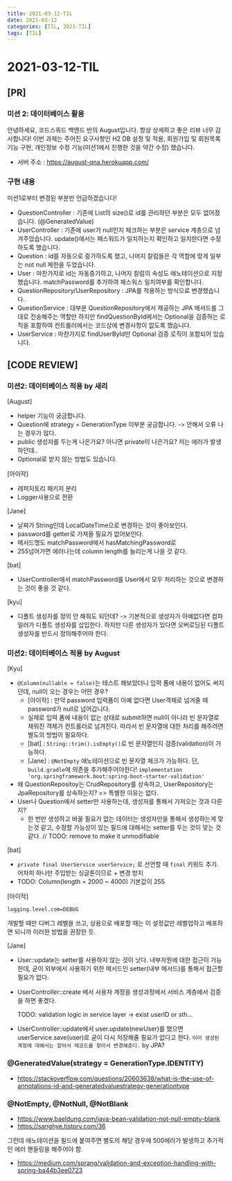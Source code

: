 ```yaml
---
title: 2021-03-12-TIL
date: 2021-03-12
categories: [TIL, 2021-TIL]
tags: [TIL]
---
```


# 2021-03-12-TIL

## [PR]

### 미션 2: 데이터베이스 활용

안녕하세요, 코드스쿼드 백엔드 반의 August입니다. 항상 상세하고 좋은 리뷰 너무 감사합니다! 이번 과제는 주어진 요구사항인 H2 DB 설정 및 적용, 회원가입 및 회원목록 기능 구현, 개인정보 수정 기능(미션1에서 진행한 것을 약간 수정) 했습니다.

- 서버 주소 : https://august-qna.herokuapp.com/

### 구현 내용

미션1로부터 변경된 부분만 언급하겠습니다!

- QuestionController : 기존에 List의 size()로 id를 관리하던 부분은 모두 없어졌습니다. (@GeneratedValue)
- UserController : 기존에 user가 null인지 체크하는 부분은 service 계층으로 넘겨주었습니다. update()에서는 패스워드가 일치하는지 확인하고 일치한다면 수정하도록 했습니다.
- Question : id를 자동으로 증가하도록 했고, 나머지 칼럼들은 각 역할에 맞게 일부는 not null 제한을 두었습니다.
- User : 마찬가지로 id는 자동증가하고, 나머지 칼럼의 속성도 애노테이션으로 지정했습니다. matchPassword를 추가하여 패스워스 일치여부를 확인합니다.
- QuestionRepository/UserRepository : JPA를 적용하는 방식으로 변경했습니다.
- QuestionService : 대부분 QuestionRepository에서 제공하는 JPA 메서드를 그대로 전송해주는 역할만 하지만 findQuestionById에서는 Optional을 검증하는 로직을 포함하여 컨트롤러에서는 코드상에 변경사항이 없도록 했습니다.
- UserService : 마찬가지로 findUserById만 Optional 검증 로직이 포함되어 있습니다.

## [CODE REVIEW]

### 미션2: 데이터베이스 적용 by 새리

[August]

- helper 기능이 궁금합니다.
- Question에 strategy = GenerationType 이부분 궁금합니다. -> 안해서 오류 나는 경우가 많다.
- public 생성자를 두는게 나은가요? 아니면 private이 나은가요? 저는 에러가 발생하던데..
- Optional로 받지 않는 방법도 있습니다.

[아이작]

- 레퍼지토리 패키지 분리
- Logger사용으로 전환

[Jane]

- 날짜가 String인데 LocalDateTime으로 변경하는 것이 좋아보인다.
- password를 getter로 가져올 필요가 없어보인다.
- 메서드명도 matchPassword에서 hasMatchingPassword로
- 255넘어가면 에러나는데 column length를 늘리는게 나을 것 같다.

[bat]

- UserController에서 matchPassword를 User에서 모두 처리하는 것으로 변경하는 것이 좋을 것 같다.

[kyu]

- 디폴트 생성자를 정의 안 해줘도 되던데? -> 기본적으로 생성자가 아예없다면 컴파일러가 디폴트 생성자를 삽입한다. 하지만 다른 생성자가 있다면 오버로딩된 디폴트 생성자를 반드시 정의해주어야 한다.

### 미션2: 데이터베이스 적용 by August

[Kyu]

- `@Column(nullable = false)`는 테스트 해보았더니 입력 폼에 내용이 없어도 써지던데, null이 오는 경우는 어떤 경우?
  - [아이작] : 만약 password 입력폼이 아예 없다면 User객체로 넘겨줄 때 password가 null로 넘어갑니다.
  - 실제로 입력 폼에 내용이 없는 상태로 submit하면 null이 아니라 빈 문자열로 채워진 객체가 컨트롤러로 넘겨진다. 따라서 빈 문자열에 대한 처리를 해주려면 별도의 방법이 필요하다.
  - [bat] : `String::trim().isEmpty()`로 빈 문자열인지 검증(validation)이 가능하다.
  - [Jane] : `@NotEmpty` 애노테이션으로 빈 문자열 체크가 가능하다. 단, `build.gradle`에 의존을 추가해주어야한다! `implementation 'org.springframework.boot:spring-boot-starter-validation'` 
- 왜 QuestionRepositoy는 CrudRepository를 상속하고, UserRepository는 JpaRepository를 상속하는지? => 특별한 이유는 없다.
- User나 Question에서 setter만 사용하는데, 생성자를 통해서 가져오는 것과 다른지? 
  - 한 번만 생성하고 바꿀 필요가 없는 데이터는 생성자만을 통해서 생성하는게 맞는것 같고, 수정할 가능성이 있는 필드에 대해서는 setter를 두는 것이 맞는 것 같다. // TODO: remove to make it unmodifiable

[bat]

- `private final UserService userService;` 로 선언할 때 `final` 키워드 추가. 어차피 하나만 주입받는 싱글톤이므로 + 변경 방지
- TODO: Column(length = 2000 ~ 4000) 기본값이 255

[아이작]

```
logging.level.com=DEBUG
```

개발할 때만 디버그 레벨을 쓰고, 상용으로 배포할 때는 이 설정값만 레벨업하고 배포하면 되니까 이러한 방법을 권장한 듯.

[Jane]

- User::update는 setter를 사용하지 않는 것이 낫다. 내부자원에 대한 접근이 가능한데, 굳이 외부에서 사용하기 위한 메서드인 setter(내부 메서드)를 통해서 접근할 필요가 없다.

- UserController::create 에서 사용자 계정을 생성과정에서 서비스 계층에서 검증을 하면 좋겠다.

  TODO: validation logic in service layer -> exist userID or sth...

- UserController::update에서 user.update(newUser)를 했으면 userService.save(user)로 굳이 다시 저장해줄 필요가 없다고 한다. `이미 생성된 계정에 대해서는 알아서 레코드를 찾아서 변경해준다.` by JPA?

### @GeneratedValue(strategy = GenerationType.IDENTITY)

- https://stackoverflow.com/questions/20603638/what-is-the-use-of-annotations-id-and-generatedvaluestrategy-generationtype

### @NotEmpty, @NotNull, @NotBlank

- https://www.baeldung.com/java-bean-validation-not-null-empty-blank
- https://sanghye.tistory.com/36

그런데 애노테이션을 필드에 붙여주면 별도의 해당 경우에 500에러가 발생하고 추가적인 에러 핸들링을 해주어야 함.

- https://medium.com/sprang/validation-and-exception-handling-with-spring-ba44b3ee0723